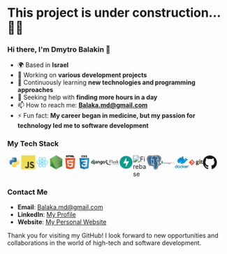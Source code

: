 <h1>This project is under construction... 👨‍🎨</h1>

### Hi there, I'm Dmytro Balakin 👋

- 🌍 Based in **Israel**
- 🔭 Working on **various development projects**
- 🌱 Continuously learning **new technologies and programming approaches**
- 🤔 Seeking help with **finding more hours in a day**
- 📫 How to reach me: **Balaka.md@gmail.com**
- ⚡ Fun fact: **My career began in medicine, but my passion for technology led me to software development**

### My Tech Stack

<img align="left" alt="Python" width="32px" src="https://raw.githubusercontent.com/github/explore/master/topics/python/python.png" />
<img align="left" alt="JavaScript" width="32px" src="https://raw.githubusercontent.com/github/explore/master/topics/javascript/javascript.png" />
<img align="left" alt="React" width="32px" src="https://raw.githubusercontent.com/github/explore/master/topics/react/react.png" />
<img align="left" alt="Node.js" width="32px" src="https://raw.githubusercontent.com/github/explore/master/topics/nodejs/nodejs.png" />
<img align="left" alt="HTML5" width="32px" src="https://raw.githubusercontent.com/github/explore/master/topics/html/html.png" />
<img align="left" alt="CSS3" width="32px" src="https://raw.githubusercontent.com/github/explore/master/topics/css/css.png" />
<img align="left" alt="Django" width="32px" src="https://raw.githubusercontent.com/github/explore/master/topics/django/django.png" />
<img align="left" alt="Flask" width="32px" src="https://raw.githubusercontent.com/github/explore/master/topics/flask/flask.png" />
<img align="left" alt="FastAPI" width="32px" src="https://raw.githubusercontent.com/github/explore/master/topics/fastapi/fastapi.png" />
<img align="left" alt="Firebase" width="32px" src="https://www.vectorlogo.zone/logos/firebase/firebase-icon.svg" />
<img align="left" alt="PostgreSQL" width="32px" src="https://raw.githubusercontent.com/github/explore/master/topics/postgresql/postgresql.png" />
<img align="left" alt="MongoDB" width="32px" src="https://raw.githubusercontent.com/github/explore/master/topics/mongodb/mongodb.png" />
<img align="left" alt="Docker" width="32px" src="https://raw.githubusercontent.com/github/explore/master/topics/docker/docker.png" />
<img align="left" alt="Git" width="32px" src="https://raw.githubusercontent.com/github/explore/master/topics/git/git.png" />
<img align="left" alt="GitHub" width="32px" src="https://raw.githubusercontent.com/github/explore/master/topics/github/github.png" />

<br clear="left"/>

### Contact Me

- **Email**: [Balaka.md@gmail.com](mailto:Balaka.md@gmail.com)
- **LinkedIn**: [My Profile](https://il.linkedin.com/in/dmytro-balakin)
- **Website**: [My Personal Website](https://dmytro-balakin.onrender.com/)

Thank you for visiting my GitHub! I look forward to new opportunities and collaborations in the world of high-tech and software development.
